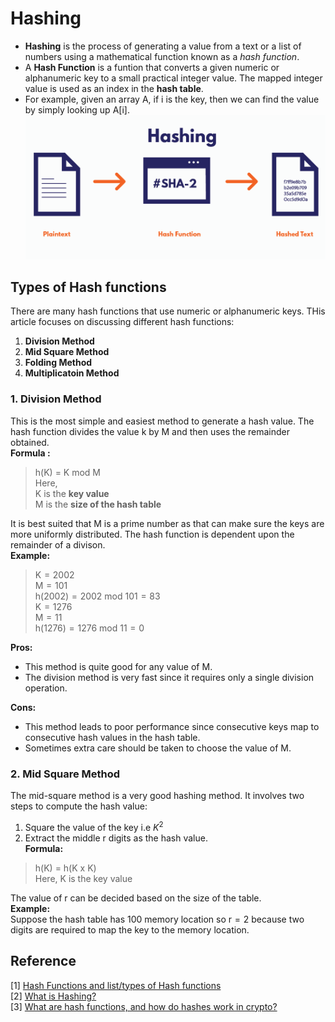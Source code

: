 # Hashing
- __Hashing__ is the process of generating a value from a text or a list of numbers using a mathematical function known as a _hash function_.  
- A __Hash Function__ is a funtion that converts a given numeric or alphanumeric key to a small practical integer value. The mapped integer value is used as an index in the __hash table__.  
- For example, given an array $\text{A}$, if $\text{i}$ is the key, then we can find the value by simply looking up $\text{A[i]}$.  
![](image/hashing-picture-1.png)
## Types of Hash functions
There are many hash functions that use numeric or alphanumeric keys. THis article focuses on discussing different hash functions:  
1. __Division Method__
2. __Mid Square Method__
3. __Folding Method__
4. __Multiplicatoin Method__
### 1. Division Method
This is the most simple and easiest method to generate a hash value. The hash function divides the value k by M and then uses the remainder obtained.  
__Formula :__
> $\text{h(K) = K mod M}$  
> Here,  
> $\text{K}$ is the __key value__  
> $\text{M}$ is the __size of the hash table__
     
It is best suited that M is a prime number as that can make sure the keys are more uniformly distributed. The hash function is dependent upon the remainder of a divison.    
__Example:__  
> $\text{K} = 2002$  
> $\text{M} = 101$  
> $\text{h}(2002) = 2002 \text{ mod } 101 = 83$  
> $\text{K} = 1276$    
> $\text{M} = 11$  
> $\text{h}(1276) = 1276 \text{ mod } 11 = 0$  

__Pros:__  
- This method is quite good for any value of $\text{M}$.    
- The division method is very fast since it requires only a single division operation.  

__Cons:__
- This method leads to poor performance since consecutive keys map to consecutive hash values in the hash table.  
- Sometimes extra care should be taken to choose the value of $\text{M}$.  
### 2. Mid Square Method  
The mid-square method is a very good hashing method. It involves two steps to compute the hash value: 
1. Square the value of the key i.e $K^2$
2. Extract the middle r digits as the hash value.  
__Formula:__
> $\text{h(K) = h(K x K)}$  
> Here, 
> $\text{K}$ is the key value  
  
The value of $\text{r}$ can be decided based on the size of the table.  
__Example:__  
Suppose the hash table has $100$ memory location so $\text{r} = 2$ because two digits are required to map the key to the memory location.







## Reference
[1] [Hash Functions and list/types of Hash functions](https://www.geeksforgeeks.org/hash-functions-and-list-types-of-hash-functions/)  
[2] [What is Hashing?](https://www.geeksforgeeks.org/what-is-hashing/)  
[3] [What are hash functions, and how do hashes work in crypto?](https://blog.pantherprotocol.io/what-are-hash-functions-and-how-do-hashes-work-in-crypto/)
